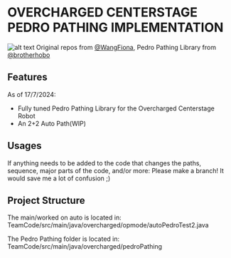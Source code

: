 # OVERCHARGED CENTERSTAGE PEDRO PATHING IMPLEMENTATION
![alt text](https://yt3.googleusercontent.com/ycoNsKmRLfCN4RkS__lnldKlgRhm12HPJdsrwapSE8N7bgk1EKSij4QTRaPKfvBLLS8TeiD6=w2560-fcrop64=1,00005a57ffffa5a8-k-c0xffffffff-no-nd-rj)
Original repos from [@WangFiona](https://github.com/WangFiona/OC-2023-24-OldRR), Pedro Pathing Library from [@brotherhobo](https://github.com/brotherhobo/Pedro-Pathing-Quickstart)

## Features
As of 17/7/2024:
- Fully tuned Pedro Pathing Library for the Overcharged Centerstage Robot
- An 2+2 Auto Path(WIP)

## Usages
If anything needs to be added to the code that changes the paths, sequence, major parts of the code, and/or more:
Please make a branch! It would save me a lot of confusion ;)

## Project Structure
The main/worked on auto is located in:
TeamCode/src/main/java/overcharged/opmode/autoPedroTest2.java

The Pedro Pathing folder is located in:
TeamCode/src/main/java/overcharged/pedroPathing


